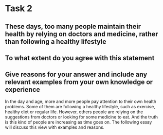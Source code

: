 # Task 2

## These days, too many people maintain their health by relying on doctors and medicine, rather than following a healthy lifestyle

## To what extent do you agree with this statement

## Give reasons for your answer and include any relevant examples from your own knowledge or experience

In the day and age, more and more people pay attention to their own health problems. Some of them are following a healthy lifestyle, such as exercise, healthy diet or regular life. However, others people are relying on the suggestions from doctors or looking for some medicine to eat. And the truth is this kind of people are increasing as time goes on. The following essay will discuss this view with examples and reasons.